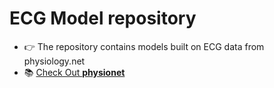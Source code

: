 

# ECG Model repository


- 👉 The repository contains models built on ECG data from physiology.net
- 📚 [Check Out **physionet**]([https://physionet.org/])

